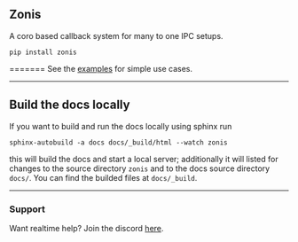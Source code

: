 Zonis
---

A coro based callback system for many to one IPC setups.

`pip install zonis`


=======
See the [examples](https://github.com/Skelmis/Zonis/tree/master/examples) for simple use cases.
___

## Build the docs locally

If you want to build and run the docs locally using sphinx run
```
sphinx-autobuild -a docs docs/_build/html --watch zonis
```

this will build the docs and start a local server; additionally it will listed for changes to the source directory ``zonis`` and to the docs source directory ``docs/``.
You can find the builded files at ``docs/_build``.

---

### Support

Want realtime help? Join the discord [here](https://discord.gg/BqPNSH2jPg).
